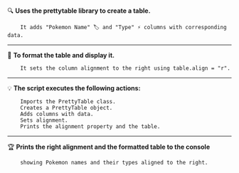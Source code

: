 🔍  **Uses the prettytable library to create a table.** 

        It adds "Pokemon Name" 🏷️ and "Type" ⚡ columns with corresponding data.
______________________________________________________________________________________________________________________________________________________________________

🎯 **To format the table and display it.** 

        It sets the column alignment to the right using table.align = "r".
______________________________________________________________________________________________________________________________________________________________________

💡  **The script executes the following actions:**

        Imports the PrettyTable class.
        Creates a PrettyTable object.
        Adds columns with data.
        Sets alignment.
        Prints the alignment property and the table.
______________________________________________________________________________________________________________________________________________________________________

🏆 **Prints the right alignment and the formatted table to the console**

        showing Pokemon names and their types aligned to the right.